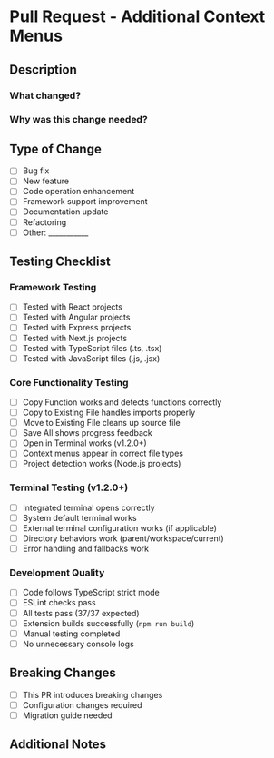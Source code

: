 # Pull Request - Additional Context Menus

## Description
### What changed?
<!-- Brief description of the changes -->

### Why was this change needed?
<!-- Motivation behind the change -->

## Type of Change
- [ ] Bug fix
- [ ] New feature
- [ ] Code operation enhancement
- [ ] Framework support improvement
- [ ] Documentation update
- [ ] Refactoring
- [ ] Other: ___________

## Testing Checklist

### Framework Testing
- [ ] Tested with React projects
- [ ] Tested with Angular projects
- [ ] Tested with Express projects
- [ ] Tested with Next.js projects
- [ ] Tested with TypeScript files (.ts, .tsx)
- [ ] Tested with JavaScript files (.js, .jsx)

### Core Functionality Testing
- [ ] Copy Function works and detects functions correctly
- [ ] Copy to Existing File handles imports properly
- [ ] Move to Existing File cleans up source file
- [ ] Save All shows progress feedback
- [ ] Open in Terminal works (v1.2.0+)
- [ ] Context menus appear in correct file types
- [ ] Project detection works (Node.js projects)

### Terminal Testing (v1.2.0+)
- [ ] Integrated terminal opens correctly
- [ ] System default terminal works
- [ ] External terminal configuration works (if applicable)
- [ ] Directory behaviors work (parent/workspace/current)
- [ ] Error handling and fallbacks work

### Development Quality
- [ ] Code follows TypeScript strict mode
- [ ] ESLint checks pass
- [ ] All tests pass (37/37 expected)
- [ ] Extension builds successfully (`npm run build`)
- [ ] Manual testing completed
- [ ] No unnecessary console logs

## Breaking Changes
- [ ] This PR introduces breaking changes
- [ ] Configuration changes required
- [ ] Migration guide needed

## Additional Notes
<!-- Any additional context for reviewers -->
